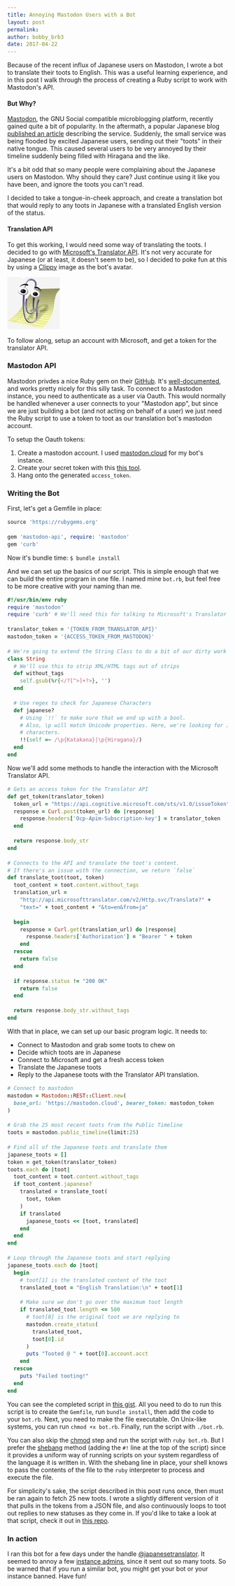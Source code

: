 ```yaml
---
title: Annoying Mastodon Users with a Bot
layout: post
permalink:
author: bobby_brb3 
date: 2017-04-22
---
```


Because of the recent influx of Japanese users on Mastodon, I wrote a bot to
translate their toots to English. This was a useful learning experience, and in
this post I walk through the process of creating a Ruby script to work with
Mastodon's API.

<!--excerpt-->

#### But Why?
[Mastodon][mastodon], the GNU Social compatible microblogging platform,
recently gained quite a bit of popularity. In the aftermath, a popular Japanese
blog [published an article][ascii] describing the service. Suddenly, the small
service was being flooded by excited Japanese users, sending out their "toots"
in their native tongue. This caused several users to be very annoyed by their
timeline suddenly being filled with Hiragana and the like.

It's a bit odd that so many people were complaining about the Japanese users on
Mastodon. Why should they care? Just continue using it like you have been, and
ignore the toots you can't read.

I decided to take a tongue-in-cheek approach, and create a translation bot that
would reply to any toots in Japanese with a translated English version of the
status.

#### Translation API
To get this working, I would need some way of translating the toots. I decided
to go with [Microsoft's Translator API][translator-api]. It's not very accurate
for Japanese (or at least, it doesn't seem to be), so I decided to poke fun at
this by using a [Clippy][clippy] image as the bot's avatar.

![Clippy](/images/blog/2017-04-22-annoying-mastadon-users-with-a-bot/clippy.jpg)

To follow along, setup an account with Microsoft, and get a token for the
translator API.

### Mastodon API

Mastodon privdes a nice Ruby gem on their [GitHub][mastodon-api]. It's
[well-documented][gem-docs], and works pretty nicely for this silly task. To
connect to a Mastodon instance, you need to authenticate as a user via Oauth.
This would normally be handled whenever a user connects to your "Mastodon app",
but since we are just building a bot (and not acting on behalf of a user) we
just need the Ruby script to use a token to toot as our translation bot's
mastodon account.

To setup the Oauth tokens:
1. Create a mastodon account. I used [mastodon.cloud][mastodon-cloud] for my
bot's instance.
2. Create your secret token with this [this tool][tinysubversions]. 
3. Hang onto the generated `access_token`.

### Writing the Bot

First, let's get a Gemfile in place:
```ruby
source 'https://rubygems.org'

gem 'mastodon-api', require: 'mastodon'
gem 'curb'
```

Now it's bundle time: `$ bundle install`

And we can set up the basics of our script. This is simple enough that we can
build the entire program in one file. I named mine `bot.rb`, but feel free to be
more creative with your naming than me.

```ruby
#!/usr/bin/env ruby
require 'mastodon'
require 'curb' # We'll need this for talking to Microsoft's Translator API

translator_token = '{TOKEN_FROM_TRANSLATOR_API}'
mastodon_token = '{ACCESS_TOKEN_FROM_MASTODON}'

# We're going to extend the String Class to do a bit of our dirty work
class String
  # We'll use this to strip XML/HTML tags out of strips
  def without_tags
    self.gsub(%r{</?[^>]+?>}, '')
  end

  # Use regex to check for Japanese Characters
  def japanese?
    # Using `!!` to make sure that we end up with a bool.
    # Also, \p will match Unicode properties. Here, we're looking for Japanese
    # characters.
    !!(self =~ /\p{Katakana}|\p{Hiragana}/)
  end
end
```

Now we'll add some methods to handle the interaction with the Microsoft
Translator API.

```ruby
# Gets an access token for the Translator API
def get_token(translator_token)
  token_url = "https://api.cognitive.microsoft.com/sts/v1.0/issueToken"
  response = Curl.post(token_url) do |response|
    response.headers['Ocp-Apim-Subscription-key'] = translator_token
  end

  return response.body_str
end

# Connects to the API and translate the toot's content.
# If there's an issue with the connection, we return `false`
def translate_toot(toot, token)
  toot_content = toot.content.without_tags
  translation_url = 
    "http://api.microsofttranslator.com/v2/Http.svc/Translate?" +
    "text=" + toot_content + "&to=en&from=ja"

  begin
    response = Curl.get(translation_url) do |response|
      response.headers['Authorization'] = "Bearer " + token
    end
  rescue
    return false
  end

  if response.status != "200 OK"
    return false
  end

  return response.body_str.without_tags
end
```

With that in place, we can set up our basic program logic.
It needs to:
- Connect to Mastodon and grab some toots to chew on
- Decide which toots are in Japanese
- Connect to Microsoft and get a fresh access token
- Translate the Japanese toots
- Reply to the Japanese toots with the Translator API translation.

```ruby
# Connect to mastodon
mastodon = Mastodon::REST::Client.new(
  base_url: 'https://mastodon.cloud', bearer_token: mastodon_token
)

# Grab the 25 most recent toots from the Public Timeline
toots = mastodon.public_timeline(limit:25)

# Find all of the Japanese toots and translate them
japanese_toots = []
token = get_token(translator_token)
toots.each do |toot|
  toot_content = toot.content.without_tags
  if toot_content.japanese?
    translated = translate_toot(
      toot, token
    )
    if translated
      japanese_toots << [toot, translated]
    end
  end
end

# Loop through the Japanese toots and start replying
japanese_toots.each do |toot|
  begin
    # toot[1] is the translated content of the toot
    translated_toot = "English Translation:\n" + toot[1]

    # Make sure we don't go over the maximum toot length
    if translated_toot.length <= 500
      # toot[0] is the original toot we are replying to
      mastodon.create_status(
        translated_toot,
        toot[0].id
      )
      puts "Tooted @ " + toot[0].account.acct
    end
  rescue
    puts "Failed tooting!"
  end
end
```

You can see the completed script in [this gist][gist]. All you need to do to run
this script is to create the `Gemfile`, run `bundle install`, then add the code
to your `bot.rb`. Next, you need to make the file executable. On Unix-like
systems, you can run `chmod +x bot.rb`. Finally, run the script with `./bot.rb`.

You can also skip the [chmod][chmod] step and run the script with `ruby bot.rb`.
But I prefer the [shebang][shebang] method (adding the `#!` line at the top of
the script) since it provides a uniform way of running scripts on your system
regardless of the language it is written in. With the shebang line in place,
your shell knows to pass the contents of the file to the `ruby` interpreter to
process and execute the file.

For simplicity's sake, the script described in this post runs once, then must be
ran again to fetch 25 new toots. I wrote a slightly different version of it that
pulls in the tokens from a JSON file, and also continuously loops to toot out
replies to new statuses as they come in. If you'd like to take a look at that
script, check it out in [this repo][translator-bot].

### In action

I ran this bot for a few days under the handle
[@japanesetranslator][translator]. It seemed to annoy a few
[instance admins][annoy], since it sent out so many toots. So be warned that if
you run a similar bot, you might get your bot or your instance banned. Have fun!


[mastodon]: https://mastodon.social/about
[ascii]: http://ascii.jp/elem/000/001/465/1465842/
[translator-api]: https://docs.microsoft.com/en-us/azure/cognitive-services/translator/text-overview
[mastodon-api]: https://github.com/tootsuite/mastodon-api
[gem-docs]: http://www.rubydoc.info/gems/mastodon-api/Mastodon
[mastodon-cloud]: https://mastodon.cloud/
[tinysubversions]: https://tinysubversions.com/notes/mastodon-bot/
[gist]: https://gist.github.com/brb3/e26bedb15b4e0ddf22645874ce5ba164 
[translator-bot]: https://github.com/brb3/translator-bot 
[translator]: https://mastodon.cloud/@japanesetranslator
[clippy]: https://en.wikipedia.org/wiki/Office_Assistant
[chmod]: https://en.wikipedia.org/wiki/Chmod
[shebang]: https://en.wikipedia.org/wiki/Shebang_(Unix)
[annoy]: https://cybre.space/users/nightpool/updates/13509
